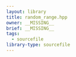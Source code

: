 ```yaml
---
layout: library
title: random_range.hpp
owner: __MISSING__
brief: __MISSING__
tags:
  - sourcefile
library-type: sourcefile
---
```


```{index} random_range.hpp
```
